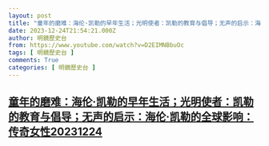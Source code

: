 ```yaml
---
layout: post
title: "童年的磨难：海伦·凯勒的早年生活；光明使者：凯勒的教育与倡导；无声的启示：海伦·凯勒的全球影响：传奇女性20231224"
date: 2023-12-24T21:54:21.000Z
author: 明鏡歷史台
from: https://www.youtube.com/watch?v=D2EIMNBbuOc
tags: [ 明鏡歷史台 ]
comments: True
categories: [ 明鏡歷史台 ]
---
```

<!--1703454861000-->
[童年的磨难：海伦·凯勒的早年生活；光明使者：凯勒的教育与倡导；无声的启示：海伦·凯勒的全球影响：传奇女性20231224](https://www.youtube.com/watch?v=D2EIMNBbuOc)
------

<div>

</div>
